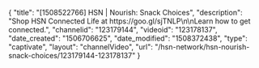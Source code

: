 {
    "title": "[1508522766] HSN | Nourish: Snack Choices",
    "description": "Shop HSN Connected Life at https:\/\/goo.gl\/sjTNLP\n\nLearn how to get connected.",
    "channelid": "123179144",
    "videoid": "123178137",
    "date_created": "1506706625",
    "date_modified": "1508372438",
    "type": "captivate",
    "layout": "channelVideo",
    "url": "\/hsn-network\/hsn-nourish-snack-choices\/123179144-123178137"
}